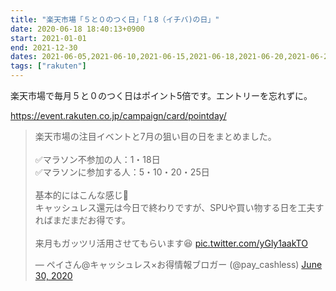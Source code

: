 ```yaml
---
title: "楽天市場「５と０のつく日」「１8（イチバ)の日」"
date: 2020-06-18 18:40:13+0900
start: 2021-01-01
end: 2021-12-30
dates: 2021-06-05,2021-06-10,2021-06-15,2021-06-18,2021-06-20,2021-06-25,2021-06-30,2021-07-05,2021-07-10,2021-07-15,2021-07-18,2021-07-20,2021-07-25,2021-07-30,2021-08-05,2021-08-10,2021-08-15,2021-08-18,2021-08-20,2021-08-25
tags: ["rakuten"]
---
```


楽天市場で毎月５と０のつく日はポイント5倍です。エントリーを忘れずに。

https://event.rakuten.co.jp/campaign/card/pointday/

<blockquote class="twitter-tweet"><p lang="ja" dir="ltr">楽天市場の注目イベントと7月の狙い目の日をまとめました。<br><br>✅マラソン不参加の人：1・18日<br>✅マラソンに参加する人：5・10・20・25日<br><br>基本的にはこんな感じ🤔<br>キャッシュレス還元は今日で終わりですが、SPUや買い物する日を工夫すればまだまだお得です。<br><br>来月もガッツリ活用させてもらいます😆 <a href="https://t.co/yGly1aakTO">pic.twitter.com/yGly1aakTO</a></p>&mdash; ペイさん@キャッシュレス×お得情報ブロガー (@pay_cashless) <a href="https://twitter.com/pay_cashless/status/1277922060195360769?ref_src=twsrc%5Etfw">June 30, 2020</a></blockquote> <script async src="https://platform.twitter.com/widgets.js" charset="utf-8"></script>
